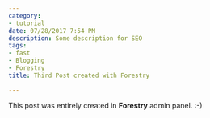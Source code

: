 ```yaml
---
category:
- tutorial
date: 07/28/2017 7:54 PM
description: Some description for SEO
tags:
- fast
- Blogging
- Forestry
title: Third Post created with Forestry

---
```



This post was entirely created in **Forestry** admin panel. :-)